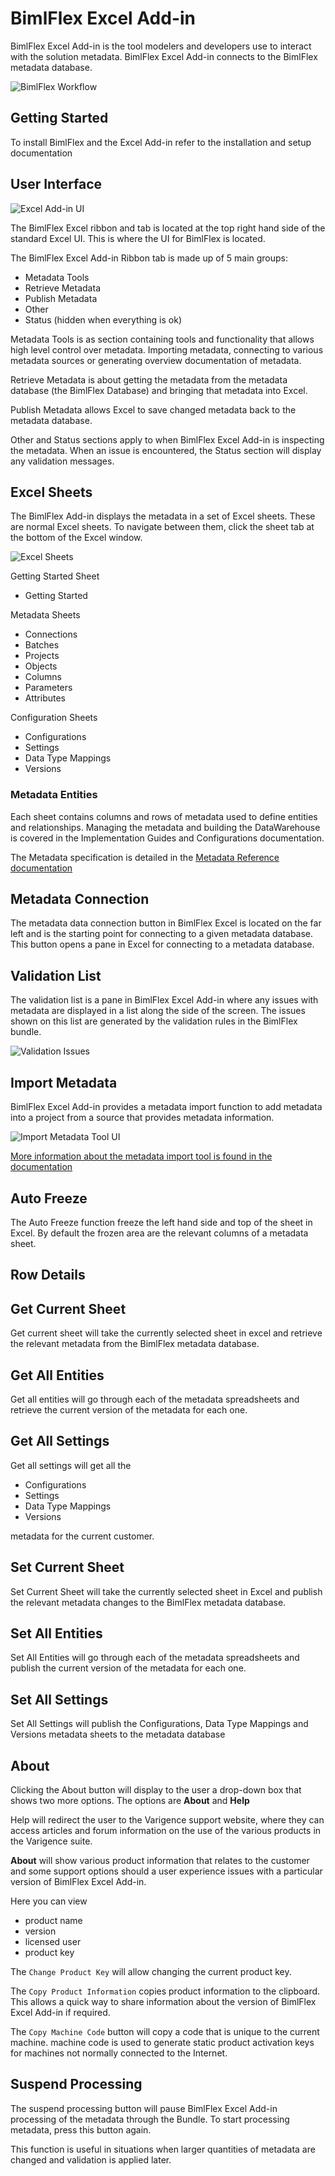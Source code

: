 # BimlFlex Excel Add-in

BimlFlex Excel Add-in is the tool modelers and developers use to interact with the solution metadata. BimlFlex Excel Add-in connects to the BimlFlex metadata database.

![BimlFlex Workflow](images/bimlflex-ss-v5-accelerator-bimlflex-workflow.png "BimlFlex Workflow")

## Getting Started

To install BimlFlex and the Excel Add-in refer to the installation and setup documentation

## User Interface

![Excel Add-in UI](images/bimlflex-ss-v5-excel-documentation-ui.png "Excel Add-in UI")

The BimlFlex Excel ribbon and tab is located at the top right hand side of the standard Excel UI. This is where the UI for BimlFlex is located.

The BimlFlex Excel Add-in Ribbon tab is made up of 5 main groups:

* Metadata Tools
* Retrieve Metadata
* Publish Metadata
* Other
* Status (hidden when everything is ok)

Metadata Tools is as section containing tools and functionality that allows high level control over metadata. Importing metadata, connecting to various metadata sources or generating overview documentation of metadata.

Retrieve Metadata is about getting the metadata from the metadata database (the BimlFlex Database) and bringing that metadata into Excel.

Publish Metadata allows Excel to save changed metadata back to the metadata database.

Other and Status sections apply to when BimlFlex Excel Add-in is inspecting the metadata. When an issue is encountered, the Status section will display any validation messages.

## Excel Sheets

The BimlFlex Add-in displays the metadata in a set of Excel sheets. These are normal Excel sheets. To navigate between them, click the sheet tab at the bottom of the Excel window.

![Excel Sheets](images/bimlflex-ss-v5-excel-sheets.png "Excel Sheets")

Getting Started Sheet

* Getting Started

Metadata Sheets

* Connections
* Batches
* Projects
* Objects
* Columns
* Parameters
* Attributes

Configuration Sheets

* Configurations
* Settings
* Data Type Mappings
* Versions

### Metadata Entities

Each sheet contains columns and rows of metadata used to define entities and relationships. Managing the metadata and building the DataWarehouse is covered in the Implementation Guides and Configurations documentation.

The Metadata specification is detailed in the [Metadata Reference documentation](https://varigence.com/Documentation/BimlFlex/Metadata)

## Metadata Connection

The metadata data connection button in BimlFlex Excel is located on the far left and is the starting point for connecting to a given metadata database. This button opens a pane in Excel for connecting to a metadata database.

## Validation List

The validation list is a pane in BimlFlex Excel Add-in where any issues with metadata are displayed in a list along the side of the screen. The issues shown on this list are generated by the validation rules in the BimlFlex bundle.

![Validation Issues](images/bimlflex-ss-v5-excel-document-actions-pane-validation.png "Validation Issues")

## Import Metadata

BimlFlex Excel Add-in provides a metadata import function to add metadata into a project from a source that provides metadata information.

![Import Metadata Tool UI](images/bimlflex-ss-v5-excel-import-metadata.png "Import Metadata Tool UI")

[More information about the metadata import tool is found in the documentation](importing-metadata.md)

## Auto Freeze

The Auto Freeze function freeze the left hand side and top of the sheet in Excel. By default the frozen area are the relevant columns of a metadata sheet.

## Row Details

## Get Current Sheet

Get current sheet will take the currently selected sheet in excel and retrieve the relevant metadata from the BimlFlex metadata database.

## Get All Entities

Get all entities will go through each of the metadata spreadsheets and retrieve the current version of the metadata for each one.

## Get All Settings

Get all settings will get all the

* Configurations
* Settings
* Data Type Mappings
* Versions

metadata for the current customer.

## Set Current Sheet

Set Current Sheet will take the currently selected sheet in Excel and publish the relevant metadata changes to the BimlFlex metadata database.

## Set All Entities

Set All Entities will go through each of the metadata spreadsheets and publish the current version of the metadata for each one.

## Set All Settings

Set All Settings will publish the Configurations, Data Type Mappings and Versions metadata sheets to the metadata database

## About

Clicking the About button will display to the user a drop-down box that shows two more options. The options are **About** and **Help**

Help will redirect the user to the Varigence support website, where they can access articles and forum information on the use of the various products in the Varigence suite.

**About** will show various product information that relates to the customer and some support options should a user experience issues with a particular version of BimlFlex Excel Add-in.

Here you can view

* product name
* version
* licensed user
* product key

The `Change Product Key` will allow changing the current product key.

The `Copy Product Information` copies product information to the clipboard. This allows a quick way to share information about the version of BimlFlex Excel Add-in if required.

The `Copy Machine Code` button will copy a code that is unique to the current machine. machine code is used to generate static product activation keys for machines not normally connected to the Internet.

## Suspend Processing

The suspend processing button will pause BimlFlex Excel Add-in processing of the metadata through the Bundle. To start processing metadata, press this button again. 

This function is useful in situations when larger quantities of metadata are changed and validation is applied later.